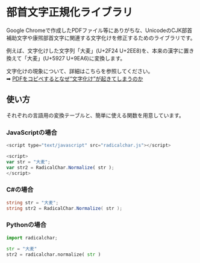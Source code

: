 # 部首文字正規化ライブラリ

Google Chromeで作成したPDFファイル等にありがちな、UnicodeのCJK部首補助文字や康煕部首文字に関連する文字化けを修正するためのライブラリです。

例えば、文字化けした文字列「⼤⻨」(U+2F24 U+2EE8)を、本来の漢字に置き換えて「大麦」(U+5927 U+9EA6)に変換します。

文字化けの現象について、詳細はこちらを参照してください。  
➡ [PDFをコピペするとなぜ“文字化け”が起きてしまうのか](https://logmi.jp/tech/articles/324366)

## 使い方

それぞれの言語用の変換テーブルと、簡単に使える関数を用意しています。

### JavaScriptの場合

```javascript
<script type="text/javascript" src="radicalchar.js"></script>

<script>
var str = "⼤⻨";
var str2 = RadicalChar.Normalize( str );
</script>
```

### C#の場合

```csharp
string str = "⼤⻨";
string str2 = RadicalChar.Normalize( str );
```

### Pythonの場合

```python
import radicalchar;

str = "⼤⻨"
str2 = radicalchar.normalize( str )
```

